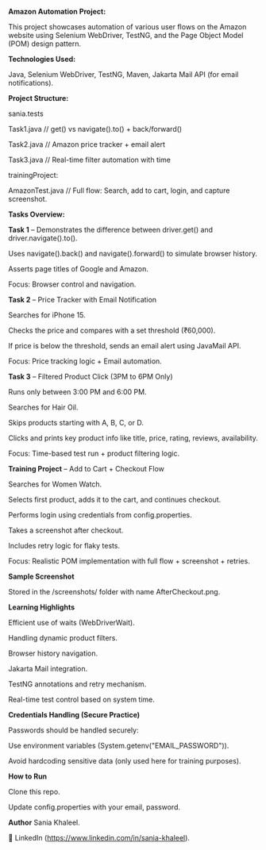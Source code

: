 **Amazon Automation Project:**

This project showcases automation of various user flows on the Amazon website using Selenium WebDriver, TestNG, and the Page Object Model (POM) design pattern.



**Technologies Used:**

 Java,
 Selenium WebDriver,
 TestNG,
 Maven,
 Jakarta Mail API (for email notifications).


**Project Structure:**

sania.tests

 Task1.java // get() vs navigate().to() + back/forward()
 
 Task2.java // Amazon price tracker + email alert
 
 Task3.java // Real-time filter automation with time 
 
 trainingProject:
 
 AmazonTest.java // Full flow: Search, add to cart, login, and capture screenshot.



**Tasks Overview:**

**Task 1** – Demonstrates the difference between driver.get() and driver.navigate().to().

  Uses navigate().back() and navigate().forward() to simulate browser history.
  
  Asserts page titles of Google and Amazon.
  
  Focus: Browser control and navigation.




**Task 2** – Price Tracker with Email Notification

 Searches for iPhone 15.
 
 Checks the price and compares with a set threshold (₹60,000).
 
 If price is below the threshold, sends an email alert using JavaMail API.
 
 Focus: Price tracking logic + Email automation.


**Task 3** – Filtered Product Click (3PM to 6PM Only)

 Runs only between 3:00 PM and 6:00 PM.
 
 Searches for Hair Oil.
 
 Skips products starting with A, B, C, or D.
 
 Clicks and prints key product info like title, price, rating, reviews, availability.
 
 Focus: Time-based test run + product filtering logic.


**Training Project** – Add to Cart + Checkout Flow

 Searches for Women Watch.
 
 Selects first product, adds it to the cart, and continues checkout.
 
 Performs login using credentials from config.properties.
 
 Takes a screenshot after checkout.
 
 Includes retry logic for flaky tests.
 
 Focus: Realistic POM implementation with full flow + screenshot + retries.
 


  **Sample Screenshot**

Stored in the /screenshots/ folder with name AfterCheckout.png.



 **Learning Highlights**

 Efficient use of waits (WebDriverWait).
 
 Handling dynamic product filters.
 
 Browser history navigation.
 
 Jakarta Mail integration.
 
 TestNG annotations and retry mechanism.
 
 Real-time test control based on system time.
 


**Credentials Handling (Secure Practice)**

Passwords should be handled securely:

Use environment variables (System.getenv("EMAIL_PASSWORD")).

Avoid hardcoding sensitive data (only used here for training purposes).



**How to Run**

Clone this repo.

Update config.properties with your email, password.


**Author**
Sania Khaleel.

🔗 LinkedIn (https://www.linkedin.com/in/sania-khaleel).



